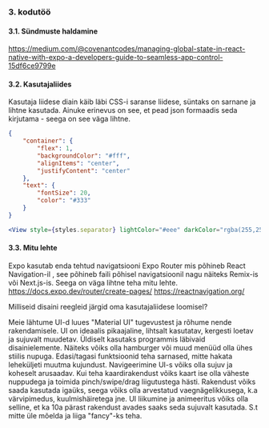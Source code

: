 ### 3. kodutöö

#### 3.1. Sündmuste haldamine

https://medium.com/@covenantcodes/managing-global-state-in-react-native-with-expo-a-developers-guide-to-seamless-app-control-15df6ce9799e

#### 3.2. Kasutajaliides

Kasutaja liidese diain käib läbi CSS-i saranse liidese, süntaks on sarnane ja lihtne kasutada. Ainuke erinevus on see, et pead json formaadis seda kirjutama - seega on see väga lihtne.

```json
{
	"container": {
		"flex": 1,
		"backgroundColor": "#fff",
		"alignItems": "center",
		"justifyContent": "center"
	},
	"text": {
		"fontSize": 20,
		"color": "#333"
	}
}
```

```jsx
<View style={styles.separator} lightColor="#eee" darkColor="rgba(255,255,255,0.1)" />
```

#### 3.3. Mitu lehte

Expo kasutab enda tehtud navigatsiooni Expo Router mis põhineb React Navigation-il , see põhineb faili põhisel navigatsioonil nagu näiteks Remix-is või Next.js-is. Seega on väga lihtne teha mitu lehte.
https://docs.expo.dev/router/create-pages/
https://reactnavigation.org/

Milliseid disaini reegleid järgid oma kasutajaliidese loomisel?

Meie lähtume UI-d luues "Material UI" tugevustest ja rõhume nende rakendamisele. UI on ideaalis pikaajaline, lihtsalt kasutatav, kergesti loetav ja sujuvalt muudetav.
Üldiselt kasutaks programmis läbivaid disainielemente. Näiteks võiks olla hamburger või muud menüüd olla ühes stiilis nupuga. Edasi/tagasi funktsioonid teha sarnased, mitte hakata leheküljeti muutma kujundust.
Navigeerimine UI-s võiks olla sujuv ja koheselt arusaadav. Kui teha kaardirakendust võiks kaart ise olla väheste nuppudega ja toimida pinch/swipe/drag liigutustega hästi.
Rakendust võiks saada kasutada igaüks, seega võiks olla arvestatud vaegnägelikkusega, k.a värvipimedus, kuulmishäiretega jne.
UI liikumine ja animeeritus võiks olla selline, et ka 10a pärast rakendust avades saaks seda sujuvalt kasutada. S.t mitte üle mõelda ja liiga "fancy"-ks teha.